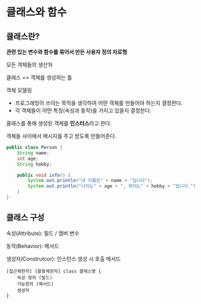 # 클래스와 함수

## 클래스란?

**관련 있는 변수와 함수를 묶어서 만든 사용자 정의 자료형**

모든 객체들의 생산처

클래스 == 객체를 생성하는 틀

객체 모델링
- 프로그래밍이 쓰이는 목적을 생각하여 어떤 객체를 만들어야 하는지 결정한다.
- 각 객체들이 어떤 특징(속성과 동작)을 가지고 있을지 결정한다.

클래스를 통해 생성된 객체를 **인스터스**라고 한다.

객체들 사이에서 메시지를 주고 받도록 만들어준다.

```java
public class Person {
    String name;
    int age;
    String hobby;

    public void info() {
        System.out.println("내 이름은" + name + "입니다");
        System.out.println("나이는" + age + ", 취미는" + hobby + "입니다.");
    }
}
```

## 클래스 구성

속성(Attribute): 필드 / 멤버 변수

동작(Behavior): 메서드  

생성자(Construtcor): 인스턴스 생성 시 호출 메서드

```
[접근제한자] [활용제한자] class 클래스명 {
    속성 정의 (필드)
    기능정의 (메서드)
    생성자
}
```


